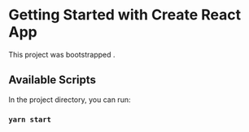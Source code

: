 # Getting Started with Create React App

This project was bootstrapped .

## Available Scripts

In the project directory, you can run:

### `yarn start`

